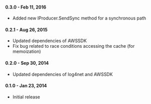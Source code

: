 #### 0.3.0 - Feb 11, 2016
* Added new IProducer.SendSync method for a synchronous path

#### 0.2.1 - Aug 26, 2015
* Updated dependencies of AWSSDK
* Fix bug related to race conditions accessing the cache (for memoization)

#### 0.2.0 - Sep 30, 2014
* Updated dependencies of log4net and AWSSDK

#### 0.1.0 - Jan 23, 2014
* Initial release